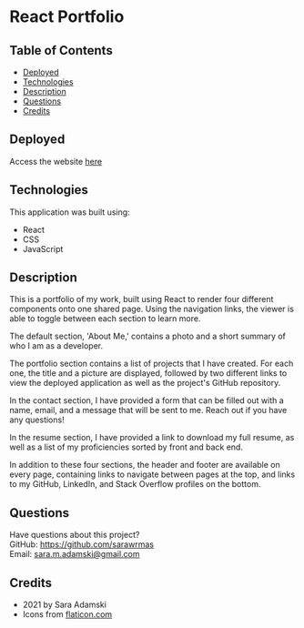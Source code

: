 # React Portfolio

## Table of Contents
* [Deployed](#deployed)
* [Technologies](#technologies)
* [Description](#description)
* [Questions](#questions)
* [Credits](#credits)

## Deployed
Access the website [here](https://sarawrmas.github.io/react-portfolio)

## Technologies
This application was built using:
* React
* CSS
* JavaScript

## Description
This is a portfolio of my work, built using React to render four different components onto one shared page. Using the navigation links, the viewer is able to toggle between each section to learn more.

The default section, 'About Me,' contains a photo and a short summary of who I am as a developer.

The portfolio section contains a list of projects that I have created. For each one, the title and a picture are displayed, followed by two different links to view the deployed application as well as the project's GitHub repository.

In the contact section, I have provided a form that can be filled out with a name, email, and a message that will be sent to me. Reach out if you have any questions!

In the resume section, I have provided a link to download my full resume, as well as a list of my proficiencies sorted by front and back end.

In addition to these four sections, the header and footer are available on every page, containing links to navigate between pages at the top, and links to my GitHub, LinkedIn, and Stack Overflow profiles on the bottom.

## Questions
Have questions about this project?  
GitHub: https://github.com/sarawrmas  
Email: sara.m.adamski@gmail.com

## Credits
* 2021 by Sara Adamski
* Icons from [flaticon.com](https://www.flaticon.com/)